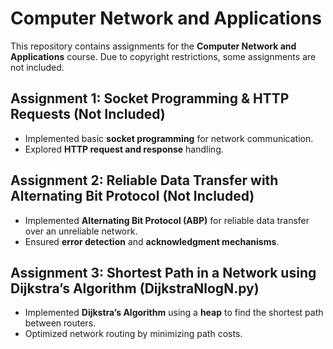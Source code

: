# Computer Network and Applications  

This repository contains assignments for the **Computer Network and Applications** course. Due to copyright restrictions, some assignments are not included.  

## Assignment 1: Socket Programming & HTTP Requests (Not Included)  
- Implemented basic **socket programming** for network communication.  
- Explored **HTTP request and response** handling.  

## Assignment 2: Reliable Data Transfer with Alternating Bit Protocol (Not Included)  
- Implemented **Alternating Bit Protocol (ABP)** for reliable data transfer over an unreliable network.  
- Ensured **error detection** and **acknowledgment mechanisms**.  

## Assignment 3: Shortest Path in a Network using Dijkstra’s Algorithm (DijkstraNlogN.py)
- Implemented **Dijkstra’s Algorithm** using a **heap** to find the shortest path between routers.  
- Optimized network routing by minimizing path costs.  
